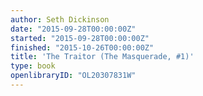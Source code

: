 ```yaml
---
author: Seth Dickinson
date: "2015-09-28T00:00:00Z"
started: "2015-09-28T00:00:00Z"
finished: "2015-10-26T00:00:00Z"
title: 'The Traitor (The Masquerade, #1)'
type: book
openlibraryID: "OL20307831W"
---
```

